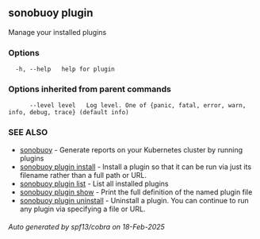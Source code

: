 ## sonobuoy plugin

Manage your installed plugins

### Options

```
  -h, --help   help for plugin
```

### Options inherited from parent commands

```
      --level level   Log level. One of {panic, fatal, error, warn, info, debug, trace} (default info)
```

### SEE ALSO

* [sonobuoy](sonobuoy.md)	 - Generate reports on your Kubernetes cluster by running plugins
* [sonobuoy plugin install](sonobuoy_plugin_install.md)	 - Install a plugin so that it can be run via just its filename rather than a full path or URL.
* [sonobuoy plugin list](sonobuoy_plugin_list.md)	 - List all installed plugins
* [sonobuoy plugin show](sonobuoy_plugin_show.md)	 - Print the full definition of the named plugin file
* [sonobuoy plugin uninstall](sonobuoy_plugin_uninstall.md)	 - Uninstall a plugin. You can continue to run any plugin via specifying a file or URL.

###### Auto generated by spf13/cobra on 18-Feb-2025
